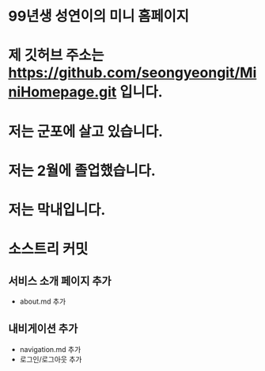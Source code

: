 # 99년생 성연이의 미니 홈페이지
# 제 깃허브 주소는 https://github.com/seongyeongit/MiniHomepage.git 입니다.
# 저는 군포에 살고 있습니다.
# 저는 2월에 졸업했습니다.
# 저는 막내입니다.
# 소스트리 커밋


## 서비스 소개 페이지 추가
- about.md 추가

## 내비게이션 추가
- navigation.md 추가
- 로그인/로그아웃 추가

